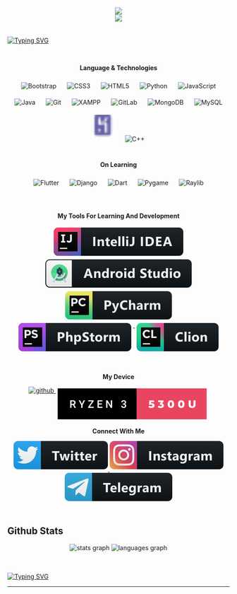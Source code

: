<div align="center">
<img src="https://visit-counter.vercel.app/counter.png?page=https%3A%2F%2Fgithub.com%2Fbirdfromhell&s=40&c=00ff00&bg=00000000&no=4&ff=digi" align="center" />
</div>  
<div align="center">
<img src="https://raw.githubusercontent.com/vaibhavvikas/vaibhavvikas/main/src/header_.png" />
</div>  
<br>

[![Typing SVG](https://readme-typing-svg.herokuapp.com?font=Bungee&size=22&duration=3500&pause=500&color=00FF00FF&vCenter=true&multiline=true&width=450&height=125&lines=Hi+My+Name+Is+Ababil+;I'm+16+Yo;I+live+in+Indonesia;I+Noob+In+FrontEnd+)](https://git.io/typing-svg)

<br>
<p align="center">
<strong>Language & Technologies</strong  
</p>
<div align="center">  
<img style="margin: 10px" src="https://profilinator.rishav.dev/skills-assets/bootstrap-plain.svg" alt="Bootstrap" height="50" />  
<img style="margin: 10px" src="https://profilinator.rishav.dev/skills-assets/css3-original-wordmark.svg" alt="CSS3" height="50" />  
<img style="margin: 10px" src="https://profilinator.rishav.dev/skills-assets/html5-original-wordmark.svg" alt="HTML5" height="50" />  
<img style="margin: 10px" src="https://profilinator.rishav.dev/skills-assets/python-original.svg" alt="Python" height="50" />
<img style="margin: 10px" src="https://profilinator.rishav.dev/skills-assets/javascript-original.svg" alt="JavaScript" height="50" />
<img style="margin: 10px" src="https://profilinator.rishav.dev/skills-assets/java-original-wordmark.svg" alt="Java" height="50" />  
<img style="margin: 10px" src="https://profilinator.rishav.dev/skills-assets/git-scm-icon.svg" alt="Git" height="50" />  
<img style="margin: 10px" src="https://profilinator.rishav.dev/skills-assets/xampp.png" alt="XAMPP" height="50" />  
<img style="margin: 10px" src="https://profilinator.rishav.dev/skills-assets/gitlab.svg" alt="GitLab" height="50" />  
<img style="margin: 10px" src="https://profilinator.rishav.dev/skills-assets/mongodb-original-wordmark.svg" alt="MongoDB" height="50" />  
<img style="margin: 10px" src="https://profilinator.rishav.dev/skills-assets/mysql-original-wordmark.svg" alt="MySQL" height="50" /> 
<img style="margin: 10px" src="https://github.com/birdfromhell/birdfromhell/blob/main/Assets/VLHerokuIcon.svg" alt="heroku" height="50"/>
<img style="margin: 10px" src="https://upload.wikimedia.org/wikipedia/commons/1/18/ISO_C%2B%2B_Logo.svg" alt="C++" height="50"/>
</div>  

<br>
  
<p align="center">
  <strong>On Learning</strong>
  </p>
<div align="center">  
<img style="margin: 10px" src="https://profilinator.rishav.dev/skills-assets/flutterio-icon.svg" alt="Flutter" height="50" />     
<img style="margin: 10px" src="https://profilinator.rishav.dev/skills-assets/django-original.svg" alt="Django" height="50" />    
<img style="margin: 10px" src="https://profilinator.rishav.dev/skills-assets/dartlang-icon.svg" alt="Dart" height="50" />  
<img style="margin: 10px" src="https://upload.wikimedia.org/wikipedia/commons/b/be/Pygame_logo.svg" alt="Pygame" height="50" />
<img style="margin: 10px" src="https://upload.wikimedia.org/wikipedia/commons/f/f4/Raylib_logo.png" alt="Raylib" height="50" />
</div>  
<br>
 <br>
 <p align="center">
 <strong>My Tools For Learning And Development</strong>
 </p>
<p align="center">
  <a href="https://Jetbrains.net/">
    <img src="https://github.com/MikeCodesDotNET/ColoredBadges/raw/master/svg/dev/tools/jetbrains_intellij.svg" alt="Avalonia" style="vertical-align:top; margin:4px">
  </a>
    <a href="https://Jetbrains.net/">
    <img src="https://github.com/MikeCodesDotNET/ColoredBadges/blob/master/svg/dev/tools/android_studio_colour.svg" alt="Avalonia" style="vertical-align:top;margin:4px">
  </a>
    <a href="https://Jetbrains.net/">
    <img src="https://github.com/MikeCodesDotNET/ColoredBadges/blob/master/svg/dev/tools/jetbrains_pycharm.svg" alt="Avalonia" style="vertical-align:top; margin:4px">
  </a>
    <a href="https://Jetbrains.net/">
    <img src="https://github.com/MikeCodesDotNET/ColoredBadges/blob/master/svg/dev/tools/jetbrains_phpstorm.svg" alt="Avalonia" style="vertical-align:top; margin:4px">
  </a>
  <a href="https://Jetbrains.net/">
    <img src="https://github.com/MikeCodesDotNET/ColoredBadges/blob/master/svg/dev/tools/jetbrains_clion.svg" alt="Avalonia" style="vertical-align:top; margin:4px">
  </a>

</p>

<br>

<p align="center">
<strong>My Device</strong>
</p>

<p align="center">
<a href="https://github.com/birdfromhell" target="_blank">
<img src=https://img.shields.io/badge/acer%20Aspire%205-83B81A?style=for-the-badge&logo=acer&logoColor=white alt=github style="margin-bottom: 5px;" />
</a>
<a href="https://Jetbrains.net">
    <img src="https://github.com/birdfromhell/birdfromhell/blob/main/Assets/ryzen-3-5300u.svg" alt="ryzen" style="vertical-align:top; margin:4px">
  </a>
</p>

<p align="center">
  <strong>Connect With Me</strong>
  </p> 
<div align="center">
<a href="https://twitter.com/BIRDfromHELL_" target="_blank">
<img src=https://github.com/MikeCodesDotNET/ColoredBadges/blob/master/svg/social/twitter.svg alt=twitter style="margin-bottom: 5px;" />
</a>
<a href="https://www.instagram.com/msx.env/" target="_blank">
<img src=https://github.com/MikeCodesDotNET/ColoredBadges/blob/master/svg/social/instagram.svg alt=instagram style="margin-bottom: 5px;" />
</a>
<a href="https://t.me/BIRD_from_HELL" target="_blank">
<img src=https://github.com/MikeCodesDotNET/ColoredBadges/blob/master/svg/social/telegram.svg alt=youtube style="margin-bottom: 5px;" />
</a>
</div>  
  

<br/>  


## Github Stats 
 
  <div align="center">
  <img src="https://github-readme-stats.vercel.app/api?hide_title=false&hide_rank=false&show_icons=true&include_all_commits=true&count_private=true&disable_animations=false&theme=dracula&locale=en&hide_border=false&username=birdfromhell" height="150" alt="stats graph"  />
  <img src="https://github-readme-stats.vercel.app/api/top-langs/?username=birdfromhell&title_color=00ff00&text_color=00ff00&icon_color=00ff00&border_color=00ff00&bg_color=00000" height="150" alt="languages graph"  />
</div>
  

<br/>  



<br />

[![Typing SVG](https://readme-typing-svg.herokuapp.com?font=Bungee&size=22&duration=3500&pause=10000&color=F7F7F7&vCenter=true&multiline=true&width=450&lines=Thanks+For+Visiting+My+Github)](https://git.io/typing-svg)

----
